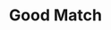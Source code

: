 ---
hackday: 22-london
links:
  presentation: https://docs.google.com/presentation/d/1IUZ9-PD6fAifwvNbD5RLCewxFoRraIECkM6qc1kxVSM/edit?usp=sharing
  video: https://youtu.be/0RK4E-tpA8A
summary: Tinder for charities
team:
- '@caleismith'
- '@peipeimeow'
- Kat Pooprasert
- '@J_S_Stanley'
- '@nickyljohnston'
- Alex Robinson
- '@braddev95'
thumbnail: good_match.png
title: Good Match
---